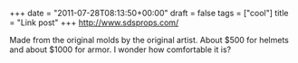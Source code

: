 +++
date = "2011-07-28T08:13:50+00:00"
draft = false
tags = ["cool"]
title = "Link post"
+++
http://www.sdsprops.com/

Made from the original molds by the original artist. About $500 for helmets and about $1000 for armor. I wonder how comfortable it is?
